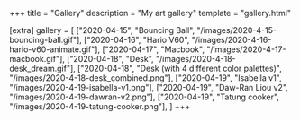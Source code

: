 +++
title = "Gallery"
description = "My art gallery"
template = "gallery.html"

[extra]
gallery = [
    ["2020-04-15", "Bouncing Ball", "/images/2020-4-15-bouncing-ball.gif"],
    ["2020-04-16", "Hario V60", "/images/2020-4-16-hario-v60-animate.gif"],
    ["2020-04-17", "Macbook", "/images/2020-4-17-macbook.gif"],
    ["2020-04-18", "Desk", "/images/2020-4-18-desk_dream.gif"],
    ["2020-04-18", "Desk (with 4 different color palettes)", "/images/2020-4-18-desk_combined.png"],
    ["2020-04-19", "Isabella v1", "/images/2020-4-19-isabella-v1.png"],
    ["2020-04-19", "Daw-Ran Liou v2", "/images/2020-4-19-dawran-v2.png"],
    ["2020-04-19", "Tatung cooker", "/images/2020-4-19-tatung-cooker.png"],
]
+++
